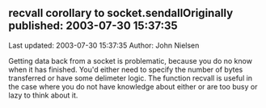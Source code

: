 ## recvall corollary  to socket.sendallOriginally published: 2003-07-30 15:37:35 
Last updated: 2003-07-30 15:37:35 
Author: John Nielsen 
 
Getting data back from a socket is problematic, because you do no know when it has finished. You'd either need to specify the number of bytes transferred or have some delimeter logic. The function recvall is useful in the case where you do not have knowledge about either or are too busy or lazy to think about it.